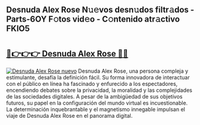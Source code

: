 ## Desnuda Alex Rose N𝚞𝚎vos desn𝚞dos filtr𝚊dos - Parts-6OY F𝚘tos vid𝚎o - C𝚘ntenido atr𝚊ctivo FKIO5

# <h2><a href="http://mb2x0u.tromn.icu/?c=Desnuda+Alex+Rose">🔗👉👉👉 Desnuda Alex Rose 🔗🔗</a></h2>

[![Desnuda Alex Rose nuevo](https://i.imgur.com/pEAQMta.gif)](http://mb2x0u.tromn.icu/?c=Desnuda+Alex+Rose)
Desnuda Alex Rose, una persona compleja y estimulante, desafía la definición fácil. Su forma innovadora de interactuar con el público en línea ha fascinado y enfurecido a los espectadores, encendiendo debates sobre la privacidad, la moralidad y las complejidades de las sociedades digitales. A pesar de la ambigüedad de sus objetivos futuros, su papel en la configuración del mundo virtual es incuestionable. La determinación inquebrantable y el magnetismo innegable impulsan el viaje de Desnuda Alex Rose en el panorama digital.
